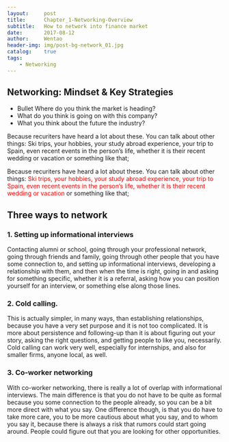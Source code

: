 ```yaml
---
layout:     post
title:      Chapter_1-Networking-Overview
subtitle:   How to network into finance market
date:       2017-08-12
author:     Wentao
header-img: img/post-bg-network_01.jpg
catalog:    true
tags:
    - Networking
---
```



## Networking: Mindset & Key Strategies

* Bullet Where do you think the market is heading?
* What do you think is going on with this company?
* What you think about the future the industry?

Because recuriters have heard a lot about these. You can talk about other things: Ski trips, your hobbies, your study abroad experience, your trip to Spain, even recent events in the person’s life, whether it is their recent wedding or vacation or something like that;

Because recuriters have heard a lot about these. You can talk about other things: <font color=red>Ski trips, your hobbies, your study abroad experience, your trip to Spain, even recent events in the person’s life, whether it is their recent wedding or vacation</font> or something like that;

## Three ways to network
### 1. Setting up informational interviews

Contacting alumni or school, going through your professional network, going through friends and family, going through other people that you have some connection to, and setting up informational interviews, developing a relationship with them, and then when the time is right, going in and asking for something specific, whether it is a referral, asking how you can position yourself for an interview, or something else along those lines.

### 2. Cold calling.

This is actually simpler, in many ways, than establishing relationships, because you have a very set purpose and it is not too complicated. It is more about persistence and following-up than it is about figuring out your story, asking the right questions, and getting people to like you, necessarily. Cold calling can work very well, especially for internships, and also for smaller firms, anyone local, as well.

### 3. Co-worker networking

With co-worker networking, there is really a lot of overlap with informational interviews. The main difference is that you do not have to be quite as formal because you some connection to the people already, so you can be a bit more direct with what you say. One difference though, is that you do have to take more care, you to be more cautious about what you say, and to whom you say it, because there is always a risk that rumors could start going around. People could figure out that you are looking for other opportunities.
